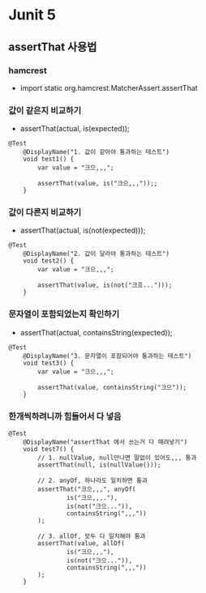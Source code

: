# Junit 5
## assertThat 사용법

### hamcrest 
- import static org.hamcrest.MatcherAssert.assertThat

### 값이 같은지 비교하기
- assertThat(actual, is(expected));
```
@Test
    @DisplayName("1. 값이 같아야 통과하는 테스트")
    void test1() {
        var value = "크으,,,";

        assertThat(value, is("크으,,,"));;
    }
```

### 값이 다른지 비교하기
- assertThat(actual, is(not(expected)));
```
@Test
    @DisplayName("2. 값이 달라야 통과하는 테스트")
    void test2() {
        var value = "크으,,,";

        assertThat(value, is(not("크흐...")));
    }
```

### 문자열이 포함되었는지 확인하기
- assertThat(actual, containsString(expected));
```
@Test
    @DisplayName("3. 문자열이 포함되어야 통과하는 테스트")
    void test3() {
        var value = "크으,,,";

        assertThat(value, containsString("크으"));
    }
```

### 한개씩하려니까 힘들어서 다 넣음
```
@Test
    @DisplayName("assertThat 에서 쓰는거 다 때려넣기")
    void test7() {
        // 1. nullValue, null만나면 말없이 있어도,,, 통과
        assertThat(null, is(nullValue()));

        // 2. anyOf, 하나라도 일치하면 통과
        assertThat("크으,,,", anyOf(
                is("크으,,,."),
                is(not("크으...")),
                containsString(",,,"))
        );
        
        // 3. allOf, 모두 다 일치해야 통과
        assertThat(value, allOf(
                is("크으,,,"),
                is(not("크으...")),
                containsString(",,,"))
        );
    }
```
